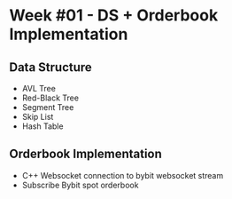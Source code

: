 # Week #01 - DS + Orderbook Implementation
## Data Structure
- AVL Tree
- Red-Black Tree
- Segment Tree
- Skip List
- Hash Table

## Orderbook Implementation
- C++ Websocket connection to bybit websocket stream
- Subscribe Bybit spot orderbook
